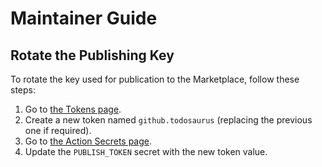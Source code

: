 Maintainer Guide
================

Rotate the Publishing Key
-------------------------
To rotate the key used for publication to the Marketplace, follow these steps:
1. Go to [the Tokens page][marketplace.tokens].
2. Create a new token named `github.todosaurus` (replacing the previous one if required).
3. Go to [the Action Secrets page][github.secrets].
4. Update the `PUBLISH_TOKEN` secret with the new token value.

[marketplace.tokens]: https://plugins.jetbrains.com/author/me/tokens
[github.secrets]: https://github.com/ForNeVeR/Todosaurus/settings/secrets/actions
